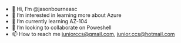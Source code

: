 - 👋 Hi, I’m @jasonbourneasc
- 👀 I’m interested in learning more about Azure 
- 🌱 I’m currently learning AZ-104
- 💞️ I’m looking to collaborate on Poweshell 
- 📫 How to reach me juniorccs@gmail.com, junior.ccs@hotmail.com 

<!---
jasonbourneasc/jasonbourneasc is a ✨ special ✨ repository because its `README.md` (this file) appears on your GitHub profile.
You can click the Preview link to take a look at your changes.
--->
